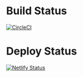 # Build Status
[![CircleCI](https://dl.circleci.com/status-badge/img/circleci/WPdj5ybH7G3H5xmV1JpjAg/AQ9BXJEkz3PZbbMwyYmkoJ/tree/master.svg?style=svg)](https://dl.circleci.com/status-badge/redirect/circleci/WPdj5ybH7G3H5xmV1JpjAg/AQ9BXJEkz3PZbbMwyYmkoJ/tree/master)

# Deploy Status
[![Netlify Status](https://api.netlify.com/api/v1/badges/2e4f8f39-ad7f-47b3-9e85-0dec0343fd42/deploy-status)](https://app.netlify.com/sites/circleci-netlify-integration-test/deploys)


